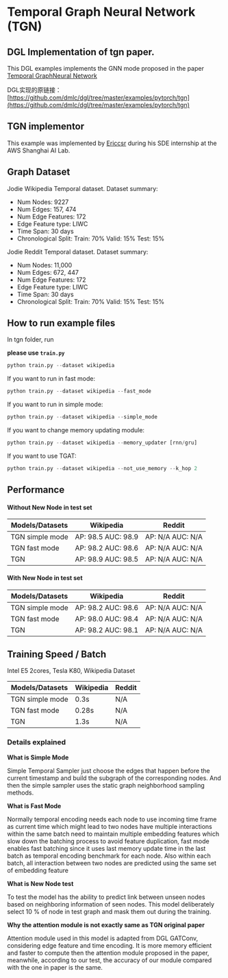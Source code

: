 # Temporal Graph Neural Network (TGN)

## DGL Implementation of tgn paper.

This DGL examples implements the GNN mode proposed in the paper [Temporal GraphNeural Network](https://arxiv.org/abs/2006.10637.pdf)

DGL实现的原链接：[https://github.com/dmlc/dgl/tree/master/examples/pytorch/tgn](https://github.com/dmlc/dgl/tree/master/examples/pytorch/tgn)

## TGN implementor

This example was implemented by [Ericcsr](https://github.com/Ericcsr) during his SDE internship at the AWS Shanghai AI Lab.

## Graph Dataset

Jodie Wikipedia Temporal dataset. Dataset summary:

- Num Nodes: 9227
- Num Edges: 157, 474
- Num Edge Features: 172
- Edge Feature type: LIWC
- Time Span: 30 days
- Chronological Split: Train: 70% Valid: 15% Test: 15%

Jodie Reddit Temporal dataset. Dataset summary:

- Num Nodes: 11,000
- Num Edges: 672, 447
- Num Edge Features: 172
- Edge Feature type: LIWC
- Time Span: 30 days
- Chronological Split: Train: 70% Valid: 15% Test: 15%

## How to run example files

In tgn folder, run

**please use `train.py`**

```python
python train.py --dataset wikipedia
```

If you want to run in fast mode:

```python
python train.py --dataset wikipedia --fast_mode
```

If you want to run in simple mode:

```python
python train.py --dataset wikipedia --simple_mode
```

If you want to change memory updating module:

```python
python train.py --dataset wikipedia --memory_updater [rnn/gru]
```

If you want to use TGAT:

```python
python train.py --dataset wikipedia --not_use_memory --k_hop 2
```

## Performance

#### Without New Node in test set

| Models/Datasets | Wikipedia          | Reddit           |
| --------------- | ------------------ | ---------------- |
| TGN simple mode | AP: 98.5 AUC: 98.9 | AP: N/A AUC: N/A |
| TGN fast mode   | AP: 98.2 AUC: 98.6 | AP: N/A AUC: N/A |
| TGN             | AP: 98.9 AUC: 98.5 | AP: N/A AUC: N/A |

#### With New Node in test set

| Models/Datasets | Wikipedia           | Reddit           |
| --------------- | ------------------- | ---------------- |
| TGN simple mode | AP: 98.2  AUC: 98.6 | AP: N/A AUC: N/A |
| TGN fast mode   | AP: 98.0  AUC: 98.4 | AP: N/A AUC: N/A |
| TGN             | AP: 98.2  AUC: 98.1 | AP: N/A AUC: N/A |

## Training Speed / Batch
Intel E5 2cores, Tesla K80, Wikipedia Dataset

| Models/Datasets | Wikipedia | Reddit   |
| --------------- | --------- | -------- |
| TGN simple mode | 0.3s      | N/A      |
| TGN fast mode   | 0.28s     | N/A      |
| TGN             | 1.3s      | N/A      |

### Details explained

**What is Simple Mode**

Simple Temporal Sampler just choose the edges that happen before the current timestamp and build the subgraph of the corresponding nodes. 
And then the simple sampler uses the static graph neighborhood sampling methods.

**What is Fast Mode**

Normally temporal encoding needs each node to use incoming time frame as current time which might lead to two nodes have multiple interactions within the same batch need to maintain multiple embedding features which slow down the batching process to avoid feature duplication, fast mode enables fast batching since it uses last memory update time in the last batch as temporal encoding benchmark for each node. Also within each batch, all interaction between two nodes are predicted using the same set of embedding feature

**What is New Node test**

To test the model has the ability to predict link between unseen nodes based on neighboring information of seen nodes. This model deliberately select 10 % of node in test graph and mask them out during the training.

**Why the attention module is not exactly same as TGN original paper**

Attention module used in this model is adapted from DGL GATConv, considering edge feature and time encoding. It is more memory efficient and faster to compute then the attention module proposed in the paper, meanwhile, according to our test, the accuracy of our module compared with the one in paper is the same.


